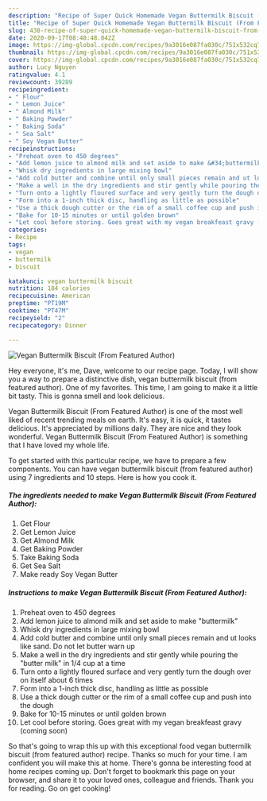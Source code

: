 ```yaml
---
description: "Recipe of Super Quick Homemade Vegan Buttermilk Biscuit (From Featured Author)"
title: "Recipe of Super Quick Homemade Vegan Buttermilk Biscuit (From Featured Author)"
slug: 438-recipe-of-super-quick-homemade-vegan-buttermilk-biscuit-from-featured-author
date: 2020-09-17T08:48:48.042Z
image: https://img-global.cpcdn.com/recipes/9a3016e087fa030c/751x532cq70/vegan-buttermilk-biscuit-from-featured-author-recipe-main-photo.jpg
thumbnail: https://img-global.cpcdn.com/recipes/9a3016e087fa030c/751x532cq70/vegan-buttermilk-biscuit-from-featured-author-recipe-main-photo.jpg
cover: https://img-global.cpcdn.com/recipes/9a3016e087fa030c/751x532cq70/vegan-buttermilk-biscuit-from-featured-author-recipe-main-photo.jpg
author: Lucy Nguyen
ratingvalue: 4.1
reviewcount: 39289
recipeingredient:
- " Flour"
- " Lemon Juice"
- " Almond Milk"
- " Baking Powder"
- " Baking Soda"
- " Sea Salt"
- " Soy Vegan Butter"
recipeinstructions:
- "Preheat oven to 450 degrees"
- "Add lemon juice to almond milk and set aside to make &#34;buttermilk&#34;"
- "Whisk dry ingredients in large mixing bowl"
- "Add cold butter and combine until only small pieces remain and ut looks like sand. Do not let butter warn up"
- "Make a well in the dry ingredients and stir gently while pouring the &#34;butter milk&#34; in 1/4 cup at a time"
- "Turn onto a lightly floured surface and very gently turn the dough over on itself about 6 times"
- "Form into a 1-inch thick disc, handling as little as possible"
- "Use a thick dough cutter or the rim of a small coffee cup and push into the dough"
- "Bake for 10-15 minutes or until golden brown"
- "Let cool before storing. Goes great with my vegan breakfeast gravy (coming soon)"
categories:
- Recipe
tags:
- vegan
- buttermilk
- biscuit

katakunci: vegan buttermilk biscuit 
nutrition: 184 calories
recipecuisine: American
preptime: "PT19M"
cooktime: "PT47M"
recipeyield: "2"
recipecategory: Dinner

---
```



![Vegan Buttermilk Biscuit (From Featured Author)](https://img-global.cpcdn.com/recipes/9a3016e087fa030c/751x532cq70/vegan-buttermilk-biscuit-from-featured-author-recipe-main-photo.jpg)

Hey everyone, it's me, Dave, welcome to our recipe page. Today, I will show you a way to prepare a distinctive dish, vegan buttermilk biscuit (from featured author). One of my favorites. This time, I am going to make it a little bit tasty. This is gonna smell and look delicious.



Vegan Buttermilk Biscuit (From Featured Author) is one of the most well liked of recent trending meals on earth. It's easy, it is quick, it tastes delicious. It's appreciated by millions daily. They are nice and they look wonderful. Vegan Buttermilk Biscuit (From Featured Author) is something that I have loved my whole life.


To get started with this particular recipe, we have to prepare a few components. You can have vegan buttermilk biscuit (from featured author) using 7 ingredients and 10 steps. Here is how you cook it.

<!--inarticleads1-->

##### The ingredients needed to make Vegan Buttermilk Biscuit (From Featured Author):

1. Get  Flour
1. Get  Lemon Juice
1. Get  Almond Milk
1. Get  Baking Powder
1. Take  Baking Soda
1. Get  Sea Salt
1. Make ready  Soy Vegan Butter




<!--inarticleads2-->

##### Instructions to make Vegan Buttermilk Biscuit (From Featured Author):

1. Preheat oven to 450 degrees
1. Add lemon juice to almond milk and set aside to make &#34;buttermilk&#34;
1. Whisk dry ingredients in large mixing bowl
1. Add cold butter and combine until only small pieces remain and ut looks like sand. Do not let butter warn up
1. Make a well in the dry ingredients and stir gently while pouring the &#34;butter milk&#34; in 1/4 cup at a time
1. Turn onto a lightly floured surface and very gently turn the dough over on itself about 6 times
1. Form into a 1-inch thick disc, handling as little as possible
1. Use a thick dough cutter or the rim of a small coffee cup and push into the dough
1. Bake for 10-15 minutes or until golden brown
1. Let cool before storing. Goes great with my vegan breakfeast gravy (coming soon)




So that's going to wrap this up with this exceptional food vegan buttermilk biscuit (from featured author) recipe. Thanks so much for your time. I am confident you will make this at home. There's gonna be interesting food at home recipes coming up. Don't forget to bookmark this page on your browser, and share it to your loved ones, colleague and friends. Thank you for reading. Go on get cooking!
